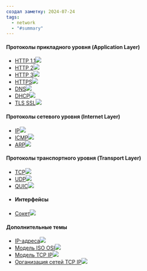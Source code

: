 ```yaml
---
создал заметку: 2024-07-24
tags:
  - network
  - "#summary"
---
```

#### Протоколы прикладного уровня (Application Layer)

- [HTTP 1.1](Протоколы/application-layer/HTTP%201.1.md)![](Протоколы/application-layer/HTTP%201.1.md#^c8acf6)
- [HTTP 2](Протоколы/application-layer/HTTP%202.md)![](Протоколы/application-layer/HTTP%202.md#^8ba15b)
- [HTTP 3](Протоколы/application-layer/HTTP%203.md)![](Протоколы/application-layer/HTTP%203.md#^b2193a)
- [HTTPS](Протоколы/application-layer/HTTPS.md)![](Протоколы/application-layer/HTTPS.md#^848893)
- [DNS](Протоколы/application-layer/DNS.md)![](Протоколы/application-layer/DNS.md#^259e52)
- [DHCP](Протоколы/application-layer/DHCP.md)![](Протоколы/application-layer/DHCP.md#^dceb17)
- [TLS SSL](Протоколы/application-layer/TLS%20SSL.md)![](Протоколы/application-layer/TLS%20SSL.md#^70096d)

#### Протоколы сетевого уровня (Internet Layer)

- [IP](Протоколы/internet-layer/IP.md)![](Протоколы/internet-layer/IP.md#^fcc06b)
- [ICMP](Протоколы/internet-layer/ICMP.md)![](Протоколы/internet-layer/ICMP.md#^a1b340)
- [ARP](Протоколы/internet-layer/ARP.md)![](Протоколы/internet-layer/ARP.md#^6f6ac7)

#### Протоколы транспортного уровня (Transport Layer)

- [TCP](Протоколы/transport-layer/TCP.md)![](Протоколы/transport-layer/TCP.md#^e0a326)
- [UDP](Протоколы/transport-layer/UDP.md)![](Протоколы/transport-layer/UDP.md#^10f9cc)
- [QUIC](Протоколы/transport-layer/QUIC.md)![](Протоколы/transport-layer/QUIC.md#^7d0209)
- #### Интерфейсы
- [Сокет](Интерфейсы/Сокет.md)![](Интерфейсы/Сокет.md#^1a3fff)
#### Дополнительные темы

- [IP-адреса](IP-адреса.md)![](IP-адреса.md#^c69ffd)
- [Модель ISO OSI](Модель%20ISO%20OSI.md)![](Модель%20ISO%20OSI.md#^42280c)
- [Модель TCP IP](Модель%20TCP%20IP.md)![](Модель%20TCP%20IP.md#^dd83dc)
- [Организация сетей TCP IP](Организация%20сетей%20TCP%20IP.md)![](Организация%20сетей%20TCP%20IP.md#^e74523)
